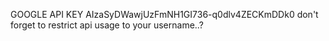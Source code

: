 GOOGLE API KEY
AIzaSyDWawjUzFmNH1GI736-q0dlv4ZECKmDDk0
don't forget to restrict api usage to your username..?
